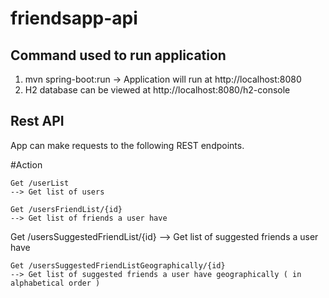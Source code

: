 # friendsapp-api


## Command used to run application 

1. mvn spring-boot:run -> Application will run at http://localhost:8080
2. H2 database can be viewed at http://localhost:8080/h2-console


## Rest API 
App can make requests to the following REST endpoints.


#Action

	Get /userList
    --> Get list of users 
	
	Get /usersFriendList/{id}
    --> Get list of friends a user have 
   
  Get /usersSuggestedFriendList/{id}
      --> Get list of suggested friends a user have 
	
	Get /usersSuggestedFriendListGeographically/{id}
    --> Get list of suggested friends a user have geographically ( in alphabetical order )

